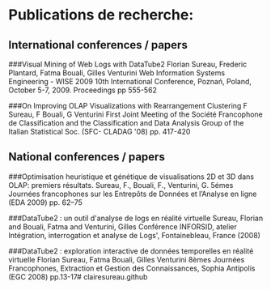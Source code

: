 # Publications de recherche:

## International conferences / papers

###Visual Mining of Web Logs with DataTube2
Florian Sureau, Frederic Plantard, Fatma Bouali, Gilles Venturini
Web Information Systems Engineering - WISE 2009
10th International Conference, Poznań, Poland, October 5-7, 2009. Proceedings
pp 555-562
 
###On Improving OLAP Visualizations with Rearrangement Clustering
F Sureau, F Bouali, G Venturini
First Joint Meeting of the Société Francophone de Classification and the Classification and Data Analysis Group of the Italian Statistical Soc. (SFC- CLADAG '08)
pp. 417-420

## National conferences / papers

###Optimisation heuristique et génétique de visualisations 2D et 3D dans OLAP: premiers résultats. 
Sureau, F., Bouali, F., Venturini, G.
5émes Journées francophones sur les Entrepôts de Données et l’Analyse en ligne (EDA 2009)
pp. 62–75

###DataTube2 : un outil d'analyse de logs en réalité virtuelle
Sureau, Florian and Bouali, Fatma and Venturini, Gilles
Conférence INFORSID, atelier Intégration, interrogation et analyse de Logs', Fontainebleau, France (2008)

###DataTube2 : exploration interactive de données temporelles en réalité virtuelle
Florian Sureau, Fatma Bouali, Gilles Venturini
8èmes Journées Francophones, Extraction et Gestion des Connaissances, Sophia Antipolis (EGC 2008)
pp.13-17# clairesureau.github
